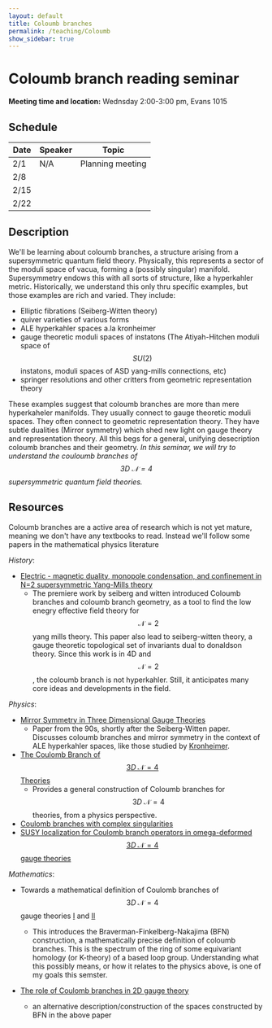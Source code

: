 ```yaml
---
layout: default
title: Coloumb branches
permalink: /teaching/Coloumb
show_sidebar: true
---
```


# Coloumb branch reading seminar

**Meeting time and location:** Wednsday 2:00-3:00 pm, Evans 1015   
## Schedule

| Date 		| Speaker 	| Topic      					|
| ---- 		| ---- 		| ----------- 					| 
|  2/1   	| N/A  		| Planning meeting 				|
|  2/8    	|   		|  								| 
|  2/15   	|  			|  								|
|  2/22   	|   		| 								|




## Description
We'll be learning about coloumb branches, a structure arising from a supersymmetric quantum field theory. Physically, this represents a sector of the moduli space of vacua, forming a (possibly singular) manifold.  Supersymmetry endows this with all sorts of structure, like a hyperkahler metric. Historically, we understand this only thru specific examples, but those examples are rich and varied. They include:

- Elliptic fibrations (Seiberg-Witten theory)
- quiver varieties of various forms
- ALE hyperkahler spaces a.la kronheimer 
- gauge theoretic moduli spaces of instatons (The Atiyah-Hitchen moduli space of $$SU(2)$$ instatons, moduli spaces of ASD yang-mills connections, etc)
- springer resolutions and other critters from geometric representation theory

These examples suggest that coloumb branches are more than mere hyperkaheler manifolds. They usually connect to gauge theoretic moduli spaces. They often connect to geometric representation theory. They have subtle dualities (Mirror symmetry) which shed new light on gauge theory and representation theory. All this begs for a general, unifying desecription coloumb branches and their geometry. *In this seminar, we will try to understand the couloumb branches of $$3D \; \mathcal{N}=4$$ supersymmetric quantum field theories.*


## Resources

Coloumb branches are a active area of research which is not yet mature, meaning we don't have any textbooks to read. Instead we'll follow some papers in the mathematical physics literature

*History*:
- [Electric - magnetic duality, monopole condensation, and confinement in N=2 supersymmetric Yang-Mills theory](https://arxiv.org/abs/hep-th/9407087)
  - The premiere work by seiberg and witten introduced Coloumb branches and coloumb branch geometry, as a tool to find the low enegry effective field theory for $$\mathcal{N}=2$$ yang mills theory. This paper also lead to seiberg-witten theory, a gauge theoretic topological set of invariants dual to donaldson theory. Since this work is in 4D and $$\mathcal{N}=2$$, the coloumb branch is not hyperkahler. Still, it anticipates many core ideas and developments in the field.

*Physics*:
- [Mirror Symmetry in Three Dimensional Gauge Theories](https://arxiv.org/abs/hep-th/9607207)
  - Paper from the 90s, shortly after the Seiberg-Witten paper. Discusses coloumb branches and mirror symmetry in the context of ALE hyperkahler spaces, like those studied by [Kronheimer](https://www.worldscientific.com/doi/10.1142/9789814539395_0034).
- [The Coulomb Branch of $$3D \; \mathcal{N}=4$$ Theories](https://arxiv.org/abs/1503.04817)
  - Provides a general construction of Coloumb branches for $$3D \; \mathcal{N}=4$$ theories, from a physics perspective.
- [Coulomb branches with complex singularities](https://arxiv.org/abs/1804.03152)
- [SUSY localization for Coulomb branch operators in omega-deformed $$3D \; \mathcal{N}=4$$ gauge theories](https://arxiv.org/abs/1910.01802)

*Mathematics*:
- Towards a mathematical definition of Coulomb branches of $$3D \; \mathcal{N}=4$$ gauge theories [I](https://arxiv.org/abs/1503.03676) and [II](https://arxiv.org/abs/1601.03586)
  - This introduces the Braverman-Finkelberg-Nakajima (BFN) construction, a mathematically precise definition of coloumb branches. This is the spectrum of the ring of some equivariant homology (or K-theory) of a based loop group. Understanding what this possibly means, or how it relates to the physics above, is one of my goals this semster. 

- [The role of Coulomb branches in 2D gauge theory](https://arxiv.org/abs/1801.10124)
  - an alternative description/construction of the spaces constructed by BFN in the above paper






